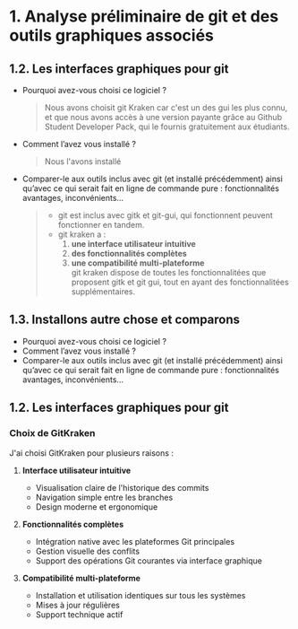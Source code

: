 # 1. Analyse préliminaire de git et des outils graphiques associés
## 1.2. Les interfaces graphiques pour git
- Pourquoi avez-vous choisi ce logiciel ?
  > Nous avons choisit git Kraken car c'est un des gui les plus connu, et que nous avons accès à une version payante grâce au Github Student Developer Pack, qui le fournis gratuitement aux étudiants.
- Comment l’avez vous installé ?
  > Nous l'avons installé 
- Comparer-le aux outils inclus avec git (et installé précédemment) ainsi qu’avec ce qui serait fait
en ligne de commande pure : fonctionnalités avantages, inconvénients…
  > - git est inclus avec gitk et git-gui, qui fonctionnent peuvent fonctionner en tandem.  
  > - git kraken a :  
  >   1. **une interface utilisateur intuitive**  
  >   2. **des fonctionnalités complètes**  
  >   3. **une compatibilité multi-plateforme**  
  > git kraken dispose de toutes les fonctionnalitées que proposent gitk et git gui, tout en ayant des fonctionnalitées supplémentaires.
## 1.3. Installons autre chose et comparons
- Pourquoi avez-vous choisi ce logiciel ?
- Comment l’avez vous installé ?
- Comparer-le aux outils inclus avec git (et installé précédemment) ainsi qu’avec ce qui serait fait
en ligne de commande pure : fonctionnalités avantages, inconvénients…

## 1.2. Les interfaces graphiques pour git

### Choix de GitKraken

J'ai choisi GitKraken pour plusieurs raisons :

1. **Interface utilisateur intuitive**
   - Visualisation claire de l'historique des commits
   - Navigation simple entre les branches
   - Design moderne et ergonomique

2. **Fonctionnalités complètes**
   - Intégration native avec les plateformes Git principales
   - Gestion visuelle des conflits
   - Support des opérations Git courantes via interface graphique

3. **Compatibilité multi-plateforme**
   - Installation et utilisation identiques sur tous les systèmes
   - Mises à jour régulières
   - Support technique actif
